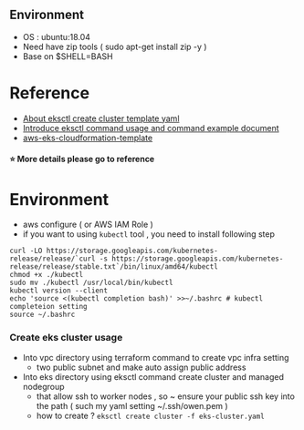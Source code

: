 ## Environment
- OS : ubuntu:18.04
- Need have zip tools ( sudo apt-get install zip -y )
- Base on $SHELL=BASH

# Reference
- [About eksctl create cluster template yaml](https://github.com/weaveworks/eksctl/tree/master/examples)
- [Introduce eksctl command usage and command example document](https://eksctl.io/usage/managing-nodegroups/)
- [aws-eks-cloudformation-template](https://github.com/aws-quickstart/quickstart-amazon-eks/blob/master/templates/amazon-eks.template.yaml)

#### :star: More details please go to reference

# Environment
- aws configure ( or AWS IAM Role )
- if you want to using ` kubectl ` tool , you need to install following step
```
curl -LO https://storage.googleapis.com/kubernetes-release/release/`curl -s https://storage.googleapis.com/kubernetes-release/release/stable.txt`/bin/linux/amd64/kubectl
chmod +x ./kubectl
sudo mv ./kubectl /usr/local/bin/kubectl
kubectl version --client
echo 'source <(kubectl completion bash)' >>~/.bashrc # kubectl completeion setting
source ~/.bashrc
```

### Create eks cluster usage
- Into vpc directory using terraform command to create vpc infra setting
  - two public subnet and make auto assign public address
- Into eks directory using eksctl command create cluster and managed nodegroup
  - that allow ssh to worker nodes , so ~ ensure your public ssh key into the path ( such my yaml setting ~/.ssh/owen.pem )
  - how to create ? ` eksctl create cluster -f eks-cluster.yaml `
